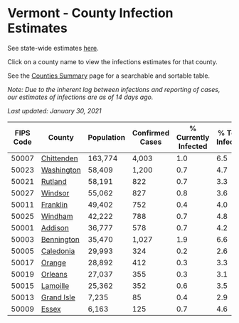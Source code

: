 # Vermont - County Infection Estimates

See state-wide estimates [here](/infections/us-vt).

Click on a county name to view the infections estimates for that county.

See the [Counties Summary](/infections/summary-counties) page for a searchable and sortable table.

*Note: Due to the inherent lag between infections and reporting of cases, our estimates of infections are as of 14 days ago.*

*Last updated: January 30, 2021*

|   FIPS Code |                   County |   Population |   Confirmed Cases |   % Currently Infected |   % Total Infected |
|-------------|--------------------------|--------------|-------------------|------------------------|--------------------|
|       50007 | [Chittenden](chittenden) |      163,774 |             4,003 |                    1.0 |                6.5 |
|       50023 | [Washington](washington) |       58,409 |             1,200 |                    0.7 |                4.7 |
|       50021 |       [Rutland](rutland) |       58,191 |               822 |                    0.7 |                3.3 |
|       50027 |       [Windsor](windsor) |       55,062 |               827 |                    0.8 |                3.6 |
|       50011 |     [Franklin](franklin) |       49,402 |               752 |                    0.4 |                4.0 |
|       50025 |       [Windham](windham) |       42,222 |               788 |                    0.7 |                4.8 |
|       50001 |       [Addison](addison) |       36,777 |               578 |                    0.7 |                4.2 |
|       50003 | [Bennington](bennington) |       35,470 |             1,027 |                    1.9 |                6.6 |
|       50005 |   [Caledonia](caledonia) |       29,993 |               324 |                    0.2 |                2.6 |
|       50017 |         [Orange](orange) |       28,892 |               412 |                    0.3 |                3.3 |
|       50019 |       [Orleans](orleans) |       27,037 |               355 |                    0.3 |                3.1 |
|       50015 |     [Lamoille](lamoille) |       25,362 |               352 |                    0.6 |                3.5 |
|       50013 | [Grand Isle](grand-isle) |        7,235 |                85 |                    0.4 |                2.9 |
|       50009 |           [Essex](essex) |        6,163 |               125 |                    0.7 |                4.6 |